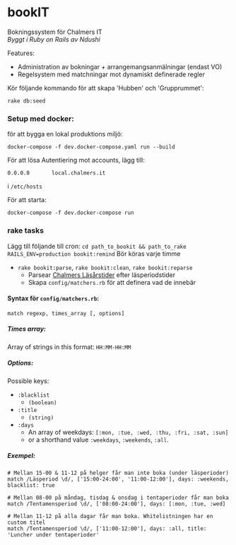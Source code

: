 # bookIT

Bokningssystem för Chalmers IT  
*Byggt i Ruby on Rails av Ndushi*

Features:

 * Administration av bokningar + arrangemangsanmälningar (endast VO)
 * Regelsystem med matchningar mot dynamiskt definerade regler


Kör följande kommando för att skapa 'Hubben' och 'Grupprummet':

```
rake db:seed
```

### Setup med docker:
för att bygga en lokal produktions miljö:
```
docker-compose -f dev.docker-compose.yaml run --build
```
För att lösa Autentiering mot accounts, lägg till:
```
0.0.0.0       local.chalmers.it
```
i `/etc/hosts`

För att starta:
```
docker-compose -f dev.docker-compose run
```

### rake tasks
Lägg till följande till cron: `cd path_to_bookit && path_to_rake RAILS_ENV=production bookit:remind`
Bör köras varje timme


* `rake bookit:parse`, `rake bookit:clean`, `rake bookit:reparse`
	* Parsear [Chalmers Läsårstider](https://www.student.chalmers.se/sp/academic_year_list) efter läsperiodstider
	* Skapa `config/matchers.rb` för att definera vad de innebär


#### Syntax för `config/matchers.rb`:

```
match regexp, times_array [, options]
```

##### Times array:
Array of strings in this format: `HH:MM-HH:MM`

##### Options:
Possible keys:

* `:blacklist`
	*  `(boolean)`
* `:title`
	*  `(string)`
* `:days`
	* An array of weekdays: `[:mon, :tue, :wed, :thu, :fri, :sat, :sun]`
	* or a shorthand value `:weekdays`, `:weekends`, `:all`.



##### Exempel:
```
# Mellan 15-00 & 11-12 på helger får man inte boka (under läsperioder)
match /Läsperiod \d/, ['15:00-24:00', '11:00-12:00'], days: :weekends, blacklist: true

# Mellan 08-00 på måndag, tisdag & onsdag i tentaperioder får man boka
match /Tentamensperiod \d/, ['08:00-24:00'], days: [:mon, :tue, :wed]

# Mellan 11-12 på alla dagar får man boka. Whitelistningen har en custom titel
match /Tentamensperiod \d/, ['11:00-12:00'], days: :all, title: 'Luncher under tentaperioder'
```
